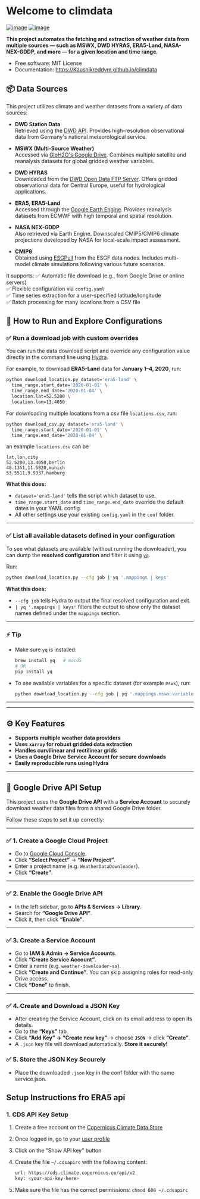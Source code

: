 # Welcome to climdata



[![image](https://img.shields.io/pypi/v/climdata.svg)](https://pypi.python.org/pypi/climdata)
[![image](https://img.shields.io/conda/vn/conda-forge/climdata.svg)](https://anaconda.org/conda-forge/climdata)


**This project automates the fetching and extraction of weather data from multiple sources — such as MSWX, DWD HYRAS, ERA5-Land, NASA-NEX-GDDP, and more — for a given location and time range.**


-   Free software: MIT License
-   Documentation: https://Kaushikreddym.github.io/climdata
    

## 📦 Data Sources

This project utilizes climate and weather datasets from a variety of data sources:

- **DWD Station Data**  
  Retrieved using the [DWD API](https://wetterdienst.readthedocs.io/en/latest/index.html). Provides high-resolution observational data from Germany's national meteorological service.

- **MSWX (Multi-Source Weather)**  
  Accessed via [GloH2O's Google Drive](https://www.gloh2o.org/mswx/). Combines multiple satellite and reanalysis datasets for global gridded weather variables.

- **DWD HYRAS**  
  Downloaded from the [DWD Open Data FTP Server](https://opendata.dwd.de/). Offers gridded observational data for Central Europe, useful for hydrological applications.

- **ERA5, ERA5-Land**  
  Accessed through the [Google Earth Engine](https://developers.google.com/earth-engine/datasets/catalog). Provides reanalysis datasets from ECMWF with high temporal and spatial resolution.

- **NASA NEX-GDDP**  
  Also retrieved via Earth Engine. Downscaled CMIP5/CMIP6 climate projections developed by NASA for local-scale impact assessment.

- **CMIP6**  
  Obtained using [ESGPull](https://esgf.github.io/esgf-download/) from the ESGF data nodes. Includes multi-model climate simulations following various future scenarios.

It supports:
✅ Automatic file download (e.g., from Google Drive or online servers)  
✅ Flexible configuration via `config.yaml`  
✅ Time series extraction for a user-specified latitude/longitude  
✅ Batch processing for many locations from a CSV file


## 🚀 How to Run and Explore Configurations

### ✅ Run a download job with custom overrides

You can run the data download script and override any configuration value directly in the command line using [Hydra](https://hydra.cc/).

For example, to download **ERA5-Land** data for **January 1–4, 2020**, run:

```bash
python download_location.py dataset='era5-land' \
  time_range.start_date='2020-01-01' \
  time_range.end_date='2020-01-04' \
  location.lat=52.5200 \
  location.lon=13.4050
```

For downloading multiple locations from a csv file `locations.csv`, run:

```bash
python download_csv.py dataset='era5-land' \
  time_range.start_date='2020-01-01' \
  time_range.end_date='2020-01-04' \
```

an example `locations.csv` can be

```csv
lat,lon,city
52.5200,13.4050,berlin
48.1351,11.5820,munich
53.5511,9.9937,hamburg
```

**What this does:**

- `dataset='era5-land'` tells the script which dataset to use.
- `time_range.start_date` and `time_range.end_date` override the default dates in your YAML config.
- All other settings use your existing `config.yaml` in the `conf` folder.

---

### ✅ List all available datasets defined in your configuration

To see what datasets are available (without running the downloader), you can dump the **resolved configuration** and filter it using [`yq`](https://github.com/mikefarah/yq).

Run:

```bash
python download_location.py --cfg job | yq '.mappings | keys'
```

**What this does:**

- `--cfg job` tells Hydra to output the final resolved configuration and exit.
- `| yq '.mappings | keys'` filters the output to show only the dataset names defined under the `mappings` section.

---

### ⚡️ Tip

- Make sure `yq` is installed:
  ```bash
  brew install yq   # macOS
  # OR
  pip install yq
  ```

- To see available variables for a specific dataset (for example `mswx`), run:
  ```bash
  python download_location.py --cfg job | yq '.mappings.mswx.variables | keys'
  ```

---

---

## ⚙️ **Key Features**

- **Supports multiple weather data providers**
- **Uses `xarray` for robust gridded data extraction**
- **Handles curvilinear and rectilinear grids**
- **Uses a Google Drive Service Account for secure downloads**
- **Easily reproducible runs using Hydra**

---
## 📡 Google Drive API Setup

This project uses the **Google Drive API** with a **Service Account** to securely download weather data files from a shared Google Drive folder.

Follow these steps to set it up correctly:

---

### ✅ 1. Create a Google Cloud Project

- Go to [Google Cloud Console](https://console.cloud.google.com/).
- Click **“Select Project”** → **“New Project”**.
- Enter a project name (e.g. `WeatherDataDownloader`).
- Click **“Create”**.

---

### ✅ 2. Enable the Google Drive API

- In the left sidebar, go to **APIs & Services → Library**.
- Search for **“Google Drive API”**.
- Click it, then click **“Enable”**.

---

### ✅ 3. Create a Service Account

- Go to **IAM & Admin → Service Accounts**.
- Click **“Create Service Account”**.
- Enter a name (e.g. `weather-downloader-sa`).
- Click **“Create and Continue”**. You can skip assigning roles for read-only Drive access.
- Click **“Done”** to finish.

---

### ✅ 4. Create and Download a JSON Key

- After creating the Service Account, click on its email address to open its details.
- Go to the **“Keys”** tab.
- Click **“Add Key” → “Create new key”** → choose **`JSON`** → click **“Create”**.
- A `.json` key file will download automatically. **Store it securely!**

### ✅ 5. Store the JSON Key Securely

- Place the downloaded `.json` key in the conf folder with the name service.json. 


## Setup Instructions fro ERA5 api

### 1. CDS API Key Setup

1. Create a free account on the
[Copernicus Climate Data Store](https://cds.climate.copernicus.eu/user/register)
2. Once logged in, go to your [user profile](https://cds.climate.copernicus.eu/user)
3. Click on the "Show API key" button
4. Create the file `~/.cdsapirc` with the following content:

   ```bash
   url: https://cds.climate.copernicus.eu/api/v2
   key: <your-api-key-here>
   ```

5. Make sure the file has the correct permissions: `chmod 600 ~/.cdsapirc`

